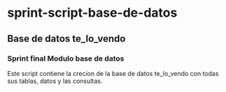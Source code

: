 # sprint-script-base-de-datos
## Base de datos te_lo_vendo
### Sprint final Modulo base de datos

Este script contiene la crecion de la base de datos te_lo_vendo con todas sus tablas, datos y las consultas.
